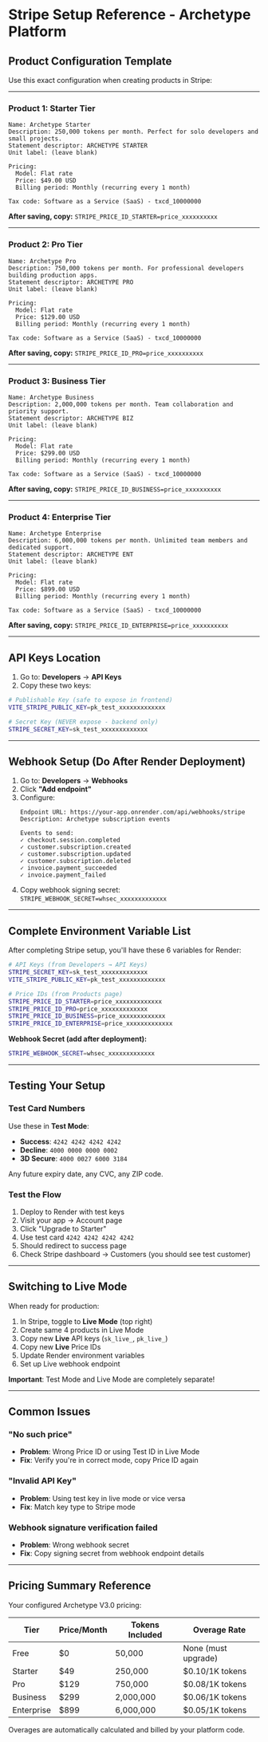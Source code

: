 # Stripe Setup Reference - Archetype Platform

## Product Configuration Template

Use this exact configuration when creating products in Stripe:

---

### **Product 1: Starter Tier**
```
Name: Archetype Starter
Description: 250,000 tokens per month. Perfect for solo developers and small projects.
Statement descriptor: ARCHETYPE STARTER
Unit label: (leave blank)

Pricing:
  Model: Flat rate
  Price: $49.00 USD
  Billing period: Monthly (recurring every 1 month)
  
Tax code: Software as a Service (SaaS) - txcd_10000000
```

**After saving, copy:** `STRIPE_PRICE_ID_STARTER=price_xxxxxxxxxx`

---

### **Product 2: Pro Tier**
```
Name: Archetype Pro
Description: 750,000 tokens per month. For professional developers building production apps.
Statement descriptor: ARCHETYPE PRO
Unit label: (leave blank)

Pricing:
  Model: Flat rate
  Price: $129.00 USD
  Billing period: Monthly (recurring every 1 month)
  
Tax code: Software as a Service (SaaS) - txcd_10000000
```

**After saving, copy:** `STRIPE_PRICE_ID_PRO=price_xxxxxxxxxx`

---

### **Product 3: Business Tier**
```
Name: Archetype Business
Description: 2,000,000 tokens per month. Team collaboration and priority support.
Statement descriptor: ARCHETYPE BIZ
Unit label: (leave blank)

Pricing:
  Model: Flat rate
  Price: $299.00 USD
  Billing period: Monthly (recurring every 1 month)
  
Tax code: Software as a Service (SaaS) - txcd_10000000
```

**After saving, copy:** `STRIPE_PRICE_ID_BUSINESS=price_xxxxxxxxxx`

---

### **Product 4: Enterprise Tier**
```
Name: Archetype Enterprise
Description: 6,000,000 tokens per month. Unlimited team members and dedicated support.
Statement descriptor: ARCHETYPE ENT
Unit label: (leave blank)

Pricing:
  Model: Flat rate
  Price: $899.00 USD
  Billing period: Monthly (recurring every 1 month)
  
Tax code: Software as a Service (SaaS) - txcd_10000000
```

**After saving, copy:** `STRIPE_PRICE_ID_ENTERPRISE=price_xxxxxxxxxx`

---

## API Keys Location

1. Go to: **Developers** → **API Keys**
2. Copy these two keys:

```bash
# Publishable Key (safe to expose in frontend)
VITE_STRIPE_PUBLIC_KEY=pk_test_xxxxxxxxxxxxx

# Secret Key (NEVER expose - backend only)
STRIPE_SECRET_KEY=sk_test_xxxxxxxxxxxxx
```

---

## Webhook Setup (Do After Render Deployment)

1. Go to: **Developers** → **Webhooks**
2. Click **"Add endpoint"**
3. Configure:
   ```
   Endpoint URL: https://your-app.onrender.com/api/webhooks/stripe
   Description: Archetype subscription events
   
   Events to send:
   ✓ checkout.session.completed
   ✓ customer.subscription.created
   ✓ customer.subscription.updated
   ✓ customer.subscription.deleted
   ✓ invoice.payment_succeeded
   ✓ invoice.payment_failed
   ```
4. Copy webhook signing secret: `STRIPE_WEBHOOK_SECRET=whsec_xxxxxxxxxxxxx`

---

## Complete Environment Variable List

After completing Stripe setup, you'll have these 6 variables for Render:

```bash
# API Keys (from Developers → API Keys)
STRIPE_SECRET_KEY=sk_test_xxxxxxxxxxxxx
VITE_STRIPE_PUBLIC_KEY=pk_test_xxxxxxxxxxxxx

# Price IDs (from Products page)
STRIPE_PRICE_ID_STARTER=price_xxxxxxxxxxxxx
STRIPE_PRICE_ID_PRO=price_xxxxxxxxxxxxx
STRIPE_PRICE_ID_BUSINESS=price_xxxxxxxxxxxxx
STRIPE_PRICE_ID_ENTERPRISE=price_xxxxxxxxxxxxx
```

**Webhook Secret (add after deployment):**
```bash
STRIPE_WEBHOOK_SECRET=whsec_xxxxxxxxxxxxx
```

---

## Testing Your Setup

### Test Card Numbers

Use these in **Test Mode**:

- **Success**: `4242 4242 4242 4242`
- **Decline**: `4000 0000 0000 0002`
- **3D Secure**: `4000 0027 6000 3184`

Any future expiry date, any CVC, any ZIP code.

### Test the Flow

1. Deploy to Render with test keys
2. Visit your app → Account page
3. Click "Upgrade to Starter"
4. Use test card `4242 4242 4242 4242`
5. Should redirect to success page
6. Check Stripe dashboard → Customers (you should see test customer)

---

## Switching to Live Mode

When ready for production:

1. In Stripe, toggle to **Live Mode** (top right)
2. Create same 4 products in Live Mode
3. Copy new **Live** API keys (`sk_live_`, `pk_live_`)
4. Copy new **Live** Price IDs
5. Update Render environment variables
6. Set up Live webhook endpoint

**Important**: Test Mode and Live Mode are completely separate!

---

## Common Issues

### "No such price"
- **Problem**: Wrong Price ID or using Test ID in Live Mode
- **Fix**: Verify you're in correct mode, copy Price ID again

### "Invalid API Key"
- **Problem**: Using test key in live mode or vice versa
- **Fix**: Match key type to Stripe mode

### Webhook signature verification failed
- **Problem**: Wrong webhook secret
- **Fix**: Copy signing secret from webhook endpoint details

---

## Pricing Summary Reference

Your configured Archetype V3.0 pricing:

| Tier | Price/Month | Tokens Included | Overage Rate |
|------|-------------|-----------------|--------------|
| Free | $0 | 50,000 | None (must upgrade) |
| Starter | $49 | 250,000 | $0.10/1K tokens |
| Pro | $129 | 750,000 | $0.08/1K tokens |
| Business | $299 | 2,000,000 | $0.06/1K tokens |
| Enterprise | $899 | 6,000,000 | $0.05/1K tokens |

Overages are automatically calculated and billed by your platform code.

